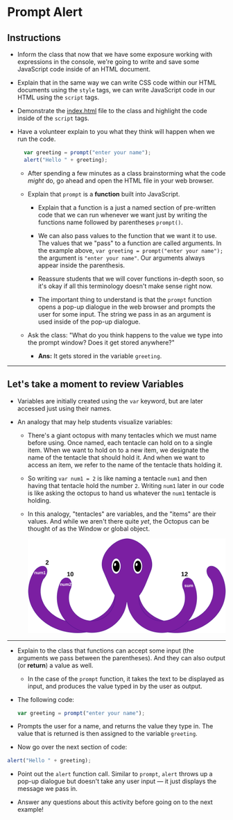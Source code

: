 # Prompt Alert

## Instructions

* Inform the class that now that we have some exposure working with expressions in the console, we're going to write and save some JavaScript code inside of an HTML document.

* Explain that in the same way we can write CSS code within our HTML documents using the `style` tags, we can write JavaScript code in our HTML using the `script` tags.

* Demonstrate the [index.html](index.html) file to the class and highlight the code inside of the `script` tags.

* Have a volunteer explain to you what they think will happen when we run the code.

  ```js
    var greeting = prompt("enter your name");
    alert("Hello " + greeting);
  ```

  * After spending a few minutes as a class brainstorming what the code _might_ do, go ahead and open the HTML file in your web browser.

  * Explain that `prompt` is a **function** built into JavaScript.

    * Explain that a function is a just a named section of pre-written code that we can run whenever we want just by writing the functions name followed by parentheses `prompt()`.

    * We can also pass values to the function that we want it to use. The values that we "pass" to a function are called arguments. In the example above, `var greeting = prompt("enter your name");` the argument is `"enter your name"`. Our arguments always appear inside the parenthesis.

    * Reassure students that we will cover functions in-depth soon, so it's okay  if all this terminology doesn't make sense right now.

    * The important thing to understand is that the `prompt` function opens a pop-up dialogue in the web browser and prompts the user for some input. The string we pass in as an argument is used inside of the pop-up dialogue.

  * Ask the class: "What do you think happens to the value we type into the prompt window? Does it get stored anywhere?"

    * **Ans:** It gets stored in the variable `greeting`.

---

## Let's take a moment to review Variables

* Variables are initially created using the `var` keyword, but are later accessed just using their names.

* An analogy that may help students visualize variables:

  * There's a giant octopus with many tentacles which we must name before using. Once named, each tentacle can hold on to a single item. When we want to hold on to a new item, we designate the name of the tentacle that should hold it. And when we want to access an item, we refer to the name of the tentacle thats holding it.

  * So writing `var num1 = 2` is like naming a tentacle `num1` and then having that tentacle hold the number `2`. Writing `num1` later in our code is like asking the octopus to hand us whatever the `num1` tentacle is holding.

  * In this analogy, "tentacles" are variables, and the "items" are their values. And while we aren't there quite _yet_, the Octopus can be thought of as the Window or global object.

    ![Octopus](Images/04-Octopus.svg)
---

* Explain to the class that functions can accept some input (the arguments we pass between the parentheses). And they can also output (or **return**) a value as well.

  * In the case of the `prompt` function, it takes the text to be displayed as input, and produces the value typed in by the user as output.

* The following code:

  ```js
  var greeting = prompt("enter your name");
  ```

* Prompts the user for a name, and returns the value they type in. The value that is  returned is then assigned to the variable `greeting`.

* Now go over the next section of code:

```js
alert("Hello " + greeting);
```

* Point out the `alert` function call. Similar to `prompt`, `alert` throws up a pop-up dialogue but doesn't take any user input &mdash; it just displays the message we pass in.

* Answer any questions about this activity before going on to the next example!
